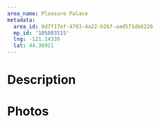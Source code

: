 ```yaml
---
area_name: Pleasure Palace
metadata:
  area_id: 8d7f17ef-4703-4a22-b26f-aad571db6226
  mp_id: '105803515'
  lng: -121.14339
  lat: 44.36911
---
```

# Description

# Photos

